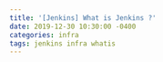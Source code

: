 ```yaml
---
title: '[Jenkins] What is Jenkins ?'
date: 2019-12-30 10:30:00 -0400
categories: infra
tags: jenkins infra whatis
---
```

